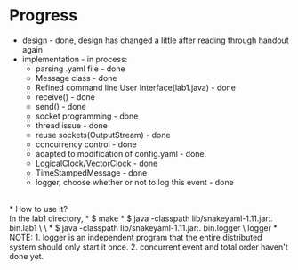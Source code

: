 # Progress
* design - done, design has changed a little after reading through handout again
* implementation - in process:
	* parsing .yaml file - done
	* Message class - done
	* Refined command line User Interface(lab1.java) - done
	* receive() - done
	* send() - done
	* socket programming - done
	* thread issue - done
	* reuse sockets(OutputStream) - done
	* concurrency control - done
	* adapted to modification of config.yaml - done.
	* LogicalClock/VectorClock - done
	* TimeStampedMessage - done
	* logger, choose whether or not to log this event - done
<br/>
* How to use it?
<br/>In the lab1 directory,
	* $ make
	* $ java -classpath lib/snakeyaml-1.11.jar:. bin.lab1 \<conf_filename\> \<local_name\>
	* $ java -classpath lib/snakeyaml-1.11.jar:. bin.logger \<conf_filename\> logger
	* NOTE: 1. logger is an independent program that the entire distributed system should only start it once. 2. concurrent event and total order haven't done yet.
